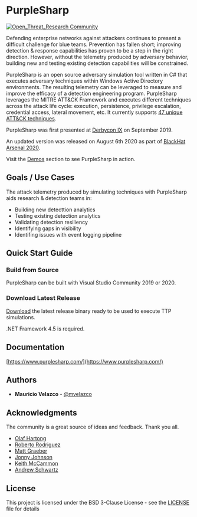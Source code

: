 # PurpleSharp
[![Open_Threat_Research Community](https://img.shields.io/badge/Open_Threat_Research-Community-brightgreen.svg)](https://twitter.com/OTR_Community)

Defending enterprise networks against attackers continues to present a difficult challenge for blue teams. Prevention has fallen short; improving detection & response capabilities has proven to be a step in the right direction. However, without the telemetry produced by adversary behavior, building new and testing existing detection capabilities will be constrained. 

PurpleSharp is an open source adversary simulation tool written in C# that executes adversary techniques within Windows Active Directory environments. The resulting telemetry
can be leveraged to measure and improve the efficacy of a detection engineering program. PurpleSharp leverages the MITRE ATT&CK Framework and executes different techniques across the attack life cycle: execution, persistence, privilege escalation, credential access, lateral movement, etc. It currently supports [47 unique ATT&CK techniques](https://mitre-attack.github.io/attack-navigator/enterprise/#layerURL=https://raw.githubusercontent.com/mvelazc0/PurpleSharp/master/PurpleSharp/Json/PurpleSharp_navigator.json).

PurpleSharp was first presented at [Derbycon IX](https://www.youtube.com/watch?v=7TVp4g4hkpg) on September 2019.

An updated version was released on August 6th 2020 as part of [BlackHat Arsenal 2020](https://www.youtube.com/watch?v=yaeNwdElYaQ). 

Visit the [Demos](https://www.purplesharp.com/en/latest/demos/demos.html) section to see PurpleSharp in action.

## Goals / Use Cases

The attack telemetry produced by simulating techniques with PurpleSharp aids research & detection teams in:

* Building new detecttion analytics
* Testing existing detection analytics
* Validating detection resiliency
* Identifying gaps in visibility
* Identifing issues with event logging pipeline

## Quick Start Guide

### Build from Source

PurpleSharp can be built with Visual Studio Community 2019 or 2020.

### Download Latest Release

[Download](https://github.com/mvelazc0/PurpleSharp/releases) the latest release binary ready to be used to execute TTP simulations.

.NET Framework 4.5 is required.

## Documentation

[https://www.purplesharp.com/](https://www.purplesharp.com/)


## Authors

* **Mauricio Velazco** - [@mvelazco](https://twitter.com/mvelazco)

## Acknowledgments

The community is a great source of ideas and feedback. Thank you all.

* [Olaf Hartong](https://twitter.com/olafhartong)
* [Roberto Rodriguez](https://twitter.com/Cyb3rWard0g)
* [Matt Graeber](https://twitter.com/mattifestation)
* [Jonny Johnson](https://twitter.com/jsecurity101)
* [Keith McCammon](https://twitter.com/kwm)
* [Andrew Schwartz](https://www.trustedsec.com/team/andrew-schwartz/)

## License

This project is licensed under the BSD 3-Clause License - see the [LICENSE](LICENSE) file for details
